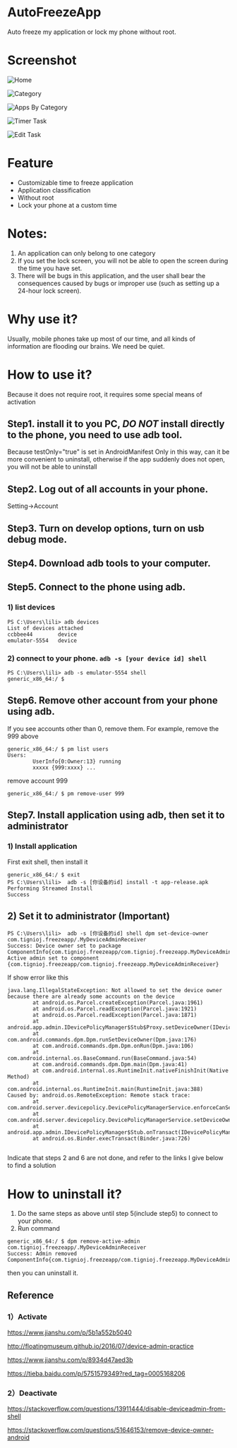 # AutoFreezeApp

Auto freeze my application or lock my phone without root.

# Screenshot
![Home](resources/imgs/device-2020-05-27-174429.png)

![Category](resources/imgs/device-2020-05-27-174539.png)

![Apps By Category](resources/imgs/device-2020-05-27-174616.png)

![Timer Task](resources/imgs/device-2020-05-27-174633.png)

![Edit Task](resources/imgs/device-2020-05-27-174714.png)


# Feature

- Customizable time to freeze application
- Application classification
- Without root
- Lock your phone at a custom time

# Notes:
1. An application can only belong to one category
2. If you set the lock screen, you will not be able to open the screen during the time you have set.
3. There will be bugs in this application, and the user shall bear the consequences caused by bugs or improper use (such as setting up a 24-hour lock screen).

# Why use it?

Usually, mobile phones take up most of our time, and all kinds of
information are flooding our brains. We need be quiet.

# How to use it?

Because it does not require root, it requires some special means of
activation

## Step1. install it to you PC, *DO NOT* install directly to the phone, you need to use adb tool.
Because testOnly="true" is set in AndroidManifest
Only in this way, can it be more convenient to uninstall, otherwise if the app suddenly does not open, you will not be able to uninstall

## Step2. Log out of all accounts in your phone.
Setting->Account

## Step3. Turn on develop options, turn on usb debug mode.

## Step4. Download adb tools to your computer.

## Step5. Connect to the phone using adb.

### 1) list devices

```
PS C:\Users\lili> adb devices
List of devices attached
ccbbee44        device
emulator-5554   device
```

### 2) connect to your phone. `adb -s [your device id] shell `

```
PS C:\Users\lili> adb -s emulator-5554 shell
generic_x86_64:/ $
```

## Step6. Remove other account from your phone using adb.
If you see accounts other than 0, remove them. For example, remove the 999 above
```
generic_x86_64:/ $ pm list users
Users:
        UserInfo{0:Owner:13} running
        xxxxx {999:xxxx} ...
```
remove account 999
```
generic_x86_64:/ $ pm remove-user 999
```

## Step7. Install application using adb, then set it to administrator
### 1) Install application
First exit shell, then install it
```
generic_x86_64:/ $ exit
PS C:\Users\lili>  adb -s [你设备的id] install -t app-release.apk
Performing Streamed Install
Success
```
## 2) Set it to administrator (Important)
```
PS C:\Users\lili>  adb -s [你设备的id] shell dpm set-device-owner com.tignioj.freezeapp/.MyDeviceAdminReceiver
Success: Device owner set to package ComponentInfo{com.tignioj.freezeapp/com.tignioj.freezeapp.MyDeviceAdminReceiver}
Active admin set to component {com.tignioj.freezeapp/com.tignioj.freezeapp.MyDeviceAdminReceiver}
```

If show error like this
```
java.lang.IllegalStateException: Not allowed to set the device owner because there are already some accounts on the device
        at android.os.Parcel.createException(Parcel.java:1961)
        at android.os.Parcel.readException(Parcel.java:1921)
        at android.os.Parcel.readException(Parcel.java:1871)
        at android.app.admin.IDevicePolicyManager$Stub$Proxy.setDeviceOwner(IDevicePolicyManager.java:5863)
        at com.android.commands.dpm.Dpm.runSetDeviceOwner(Dpm.java:176)
        at com.android.commands.dpm.Dpm.onRun(Dpm.java:106)
        at com.android.internal.os.BaseCommand.run(BaseCommand.java:54)
        at com.android.commands.dpm.Dpm.main(Dpm.java:41)
        at com.android.internal.os.RuntimeInit.nativeFinishInit(Native Method)
        at com.android.internal.os.RuntimeInit.main(RuntimeInit.java:388)
Caused by: android.os.RemoteException: Remote stack trace:
        at com.android.server.devicepolicy.DevicePolicyManagerService.enforceCanSetDeviceOwnerLocked(DevicePolicyManagerService.java:7902)
        at com.android.server.devicepolicy.DevicePolicyManagerService.setDeviceOwner(DevicePolicyManagerService.java:7192)
        at android.app.admin.IDevicePolicyManager$Stub.onTransact(IDevicePolicyManager.java:1095)
        at android.os.Binder.execTransact(Binder.java:726)
        
```
Indicate that steps 2 and 6 are not done, and refer to the links I give below to find a solution

# How to uninstall it?

1. Do the same steps as above until step 5(include step5) to connect to
   your phone.
2. Run command

```
generic_x86_64:/ $ dpm remove-active-admin com.tignioj.freezeapp/.MyDeviceAdminReceiver
Success: Admin removed ComponentInfo{com.tignioj.freezeapp/com.tignioj.freezeapp.MyDeviceAdminReceiver}
```
then you can uninstall it.


## Reference

###  1）Activate
https://www.jianshu.com/p/5b1a552b5040

http://floatingmuseum.github.io/2016/07/device-admin-practice

https://www.jianshu.com/p/8934d47aed3b

https://tieba.baidu.com/p/5751579349?red_tag=0005168206

### 2）Deactivate

https://stackoverflow.com/questions/13911444/disable-deviceadmin-from-shell

https://stackoverflow.com/questions/51646153/remove-device-owner-android

